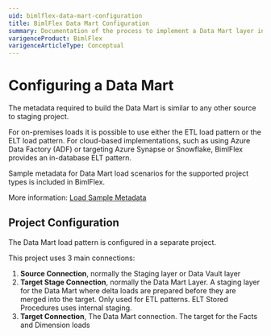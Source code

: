 ```yaml
---
uid: bimlflex-data-mart-configuration
title: BimlFlex Data Mart Configuration
summary: Documentation of the process to implement a Data Mart layer in BimlFlex
varigenceProduct: BimlFlex
varigenceArticleType: Conceptual
---
```

# Configuring a Data Mart

The metadata required to build the Data Mart is similar to any other source to staging project.

For on-premises loads it is possible to use either the ETL load pattern or the ELT load pattern. For cloud-based implementations, such as using Azure Data Factory (ADF) or targeting Azure Synapse or Snowflake, BimlFlex provides an in-database ELT pattern.

Sample metadata for Data Mart load scenarios for the supported project types is included in BimlFlex.

More information: [Load Sample Metadata](xref:bimlflex-sample-metadata)

## Project Configuration

The Data Mart load pattern is configured in a separate project.

This project uses 3 main connections:

1. **Source Connection**, normally the Staging layer or Data Vault layer
1. **Target Stage Connection**, normally the Data Mart Layer. A staging layer for the Data Mart where delta loads are prepared before they are merged into the target. Only used for ETL patterns. ELT Stored Procedures uses internal staging.
1. **Target Connection**, The Data Mart connection. The target for the Facts and Dimension loads
